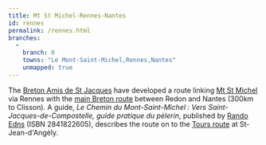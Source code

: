 ```yaml
---
title: Mt St Michel-Rennes-Nantes
id: rennes
permalink: /rennes.html
branches:
  -
    branch: 0
    towns: "Le Mont-Saint-Michel,Rennes,Nantes"
    unmapped: true
---
```


The [Breton Amis de St Jacques][0] have developed a route linking [Mt St Michel][1] via Rennes with the [main Breton route][2] between Redon and Nantes (300km to Clisson). A guide, _Le Chemin du Mont-Saint-Michel : Vers Saint-Jacques-de-Compostelle, guide pratique du pèlerin_, published by [Rando Edns][3] (ISBN 2841822605), describes the route on to the [Tours route][4] at St-Jean-d'Angély.

[0]: http://www.saint-jacques-compostelle-bretagne.fr/santjakez-chemins-bret.htm
[1]: msm.html
[2]: brittany.html
[3]: http://www.editions-sudouest.com/?page=EsoLayout&portlet=Editions&ed=rando
[4]: tours.html